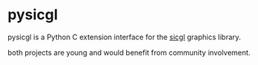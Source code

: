 # pysicgl

pysicgl is a Python C extension interface for the [sicgl](https://github.com/oclyke-dev/sicgl) graphics library.

both projects are young and would benefit from community involvement.
